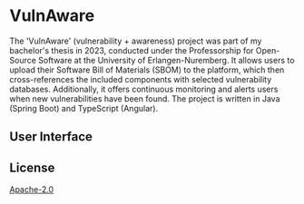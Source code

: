 # VulnAware

The 'VulnAware' (vulnerability + awareness) project was part of my bachelor's thesis in 2023, conducted under the Professorship for Open-Source Software at the University of Erlangen-Nuremberg.
It allows users to upload their Software Bill of Materials (SBOM) to the platform, which then cross-references the included components with selected vulnerability databases.
Additionally, it offers continuous monitoring and alerts users when new vulnerabilities have been found.
The project is written in Java (Spring Boot) and TypeScript (Angular).

## User Interface

## License

[Apache-2.0](./LICENSE)
